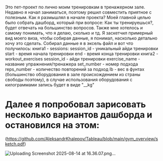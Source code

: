 Это пет-проект по лично моим тренировкам в тренажерном зале. Недавно я начал заниматься, поэтому решил совместить приятное с полезным.
Как я размышлял в начале проекта?
Моей главной целью было собрать дашборд, который при вопросе: Как ты тренируешься?, будет отвечать на большинство вопросов. 
Также мне хотелось и самому понимать, что я делаю, сколько и тд.
Я заскетчил примерный вид моего виза, чтобы собирая данные, я понимал, насколько детально хочу это сделать.
Собирал данные я в эксель файл и вот что получилось:
  книга1 - sessions:
      session_id - уникальный айди тренировки
      start - время начала тренировки
      end - время конца тренировки
  книга2 - workout_exercises
      session_id - айди тренировки
      exercise_name - название упражнения/тренажера
      set_number - номер подхода
      reps_number - количество повторений за подход
      lb - вес в фунтах (большинство оборудования в зале происхождением из страны свободы поэтому), в случае использования оборудования
с килограммами запись будет в виде "__kg"

# Далее я попробовал зарисовать несколько вариантов дашборда и остановился на этом:
(https://github.com/AleksandrKhalepov/Tableau/blob/main/gym_overview/sketch.pdf)

![Uploading Screenshot 2025-08-14 at 16.36.07.png…]()
